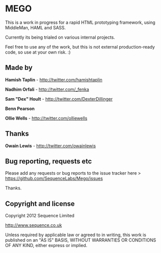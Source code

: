 MEGO
====

This is a work in progress for a rapid HTML prototyping framework, using MiddleMan, HAML and SASS.

Currently its being trialed on various internal projects.

Feel free to use any of the work, but this is not external production-ready code, so use at your own risk. :)


Made by
-------

**Hamish Taplin** - http://twitter.com/hamishtaplin

**Nadhim Orfali** - http://twitter.com/_fenka

**Sam "Dex" Hoult** - http://twitter.com/DexterDillinger

**Benn Pearson**

**Ollie Wells** - http://twitter.com/olliewells


Thanks
-------

**Owain Lewis** - http://twitter.com/owainlewis


Bug reporting, requests etc
---------------------
Please add any requests or bug reports to the issue tracker here > https://github.com/SequenceLabs/Mego/issues

Thanks.


Copyright and license
---------------------

Copyright 2012 Sequence Limited

http://www.sequence.co.uk

Unless required by applicable law or agreed to in writing, this work is published on an "AS IS" BASIS,
WITHOUT WARRANTIES OR CONDITIONS OF ANY KIND, either express or implied.
